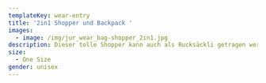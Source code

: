 ```yaml
---
templateKey: wear-entry
title: '2in1 Shopper und Backpack '
images:
  - image: /img/jur_wear_bag-shopper_2in1.jpg
description: Dieser tolle Shopper kann auch als Rucksäckli getragen werden.
size:
  - One Size
gender: unisex
---
```


